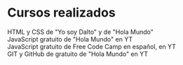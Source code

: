 # Cursos realizados
HTML y CSS de "Yo soy Dalto" y de "Hola Mundo"   
JavaScript gratuito de "Hola Mundo" en YT   
JavaScript gratuito de Free Code Camp en español, en YT   
GIT y GitHub de gratuito de "Hola Mundo" en YT   
